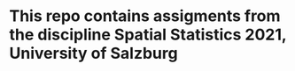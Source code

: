 # This repo contains assigments from the discipline Spatial Statistics 2021, University of Salzburg 

